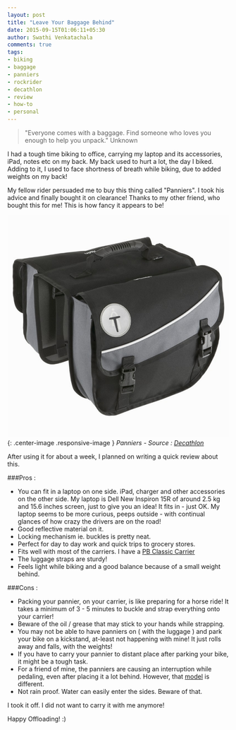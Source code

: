 ```yaml
---
layout: post
title: "Leave Your Baggage Behind"
date: 2015-09-15T01:06:11+05:30
author: Swathi Venkatachala
comments: true
tags:
- biking
- baggage
- panniers
- rockrider
- decathlon
- review
- how-to
- personal
---
```


> "Everyone comes with a baggage. Find someone who loves you enough to help you unpack."
  Unknown

I had a tough time biking to office, carrying my laptop and its accessories, iPad, notes etc on my back. My back used to hurt a lot, the day I biked. Adding to it, I used to face shortness of breath while biking, due to added weights on my back!

My fellow rider persuaded me to buy this thing called "Panniers". I took his advice and finally bought it on clearance! Thanks to my other friend, who bought this for me!
This is how fancy it appears to be!

![Panniers](/img/panniers.jpg){: .center-image .responsive-image }
*Panniers - Source : [Decathlon](http://www.decathlon.in/cycling/accessories/panniers,-racks,-and-bags)*

After using it for about a week, I planned on writing a quick review about this.

###Pros :

- You can fit in a laptop on one side. iPad, charger and other accessories on the other side. My laptop is Dell New Inspiron 15R of around 2.5 kg and 15.6 inches screen, just to give you an idea! It fits in - just OK. My laptop seems to be more curious, peeps outside - with continual glances of how crazy the drivers are on the road!
- Good reflective material on it. 
- Locking mechanism ie. buckles is pretty neat.
- Perfect for day to day work and quick trips to grocery stores.
- Fits well with most of the carriers. I have a [PB Classic Carrier](http://www.decathlon.in/cycling/accessories/panniers-racks-and-bags/pb-classic-carrier/p-M8242271)
- The luggage straps are sturdy!
- Feels light while biking and a good balance because of a small weight behind.

###Cons :

- Packing your pannier, on your carrier, is like preparing for a horse ride! It takes a minimum of 3 - 5 minutes to buckle and strap everything onto your carrier!
- Beware of the oil / grease that may stick to your hands while strapping.
- You may not be able to have panniers on ( with the luggage ) and park your bike on a kickstand, at-least not happening with mine! It just rolls away and falls, with the weights!
- If you have to carry your pannier to distant place after parking your bike, it might be a tough task.
- For a friend of mine, the panniers are causing an interruption while pedaling, even after placing it a lot behind. However, that [model](http://www.decathlon.in/cycling/accessories/panniers-racks-and-bags/15l-classic-bag-x2/p-M8248118) is different.
- Not rain proof. Water can easily enter the sides. Beware of that.

I took it off. I did not want to carry it with me anymore!

Happy Offloading! :)
